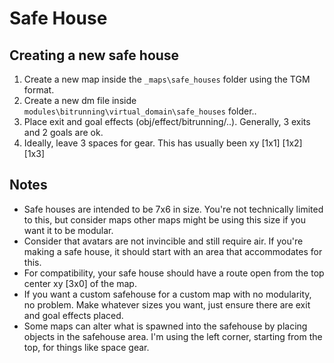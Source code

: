 # Safe House

## Creating a new safe house

1. Create a new map inside the `_maps\safe_houses` folder using the TGM format.
2. Create a new dm file inside `modules\bitrunning\virtual_domain\safe_houses` folder..
4. Place exit and goal effects (obj/effect/bitrunning/..). Generally, 3 exits and 2 goals are ok.
5. Ideally, leave 3 spaces for gear. This has usually been xy [1x1] [1x2] [1x3]

## Notes

- Safe houses are intended to be 7x6 in size. You're not technically limited to this, but consider maps other maps might be using this size if you want it to be modular.
- Consider that avatars are not invincible and still require air. If you're making a safe house, it should start with an area that accommodates for this.
- For compatibility, your safe house should have a route open from the top center xy [3x0] of the map.
- If you want a custom safehouse for a custom map with no modularity, no problem. Make whatever sizes you want, just ensure there are exit and goal effects placed.
- Some maps can alter what is spawned into the safehouse by placing objects in the safehouse area. I'm using the left corner, starting from the top, for things like space gear. 

